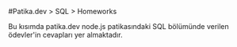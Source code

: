 #Patika.dev > SQL > Homeworks

Bu kısımda patika.dev node.js patikasındaki SQL bölümünde verilen ödevler'in cevapları yer almaktadır.